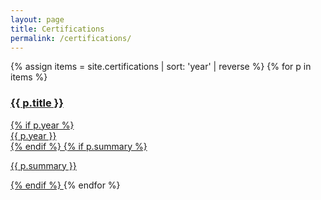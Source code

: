 ```yaml
---
layout: page
title: Certifications
permalink: /certifications/
---
```


<div class="card-grid">
{% assign items = site.certifications | sort: 'year' | reverse %}
{% for p in items %}
  <a class="card" href="{{ p.url | relative_url }}">
    <h3>{{ p.title }}</h3>
    {% if p.year %}<div class="meta">{{ p.year }}</div>{% endif %}
    {% if p.summary %}<p>{{ p.summary }}</p>{% endif %}
  </a>
{% endfor %}
</div>
